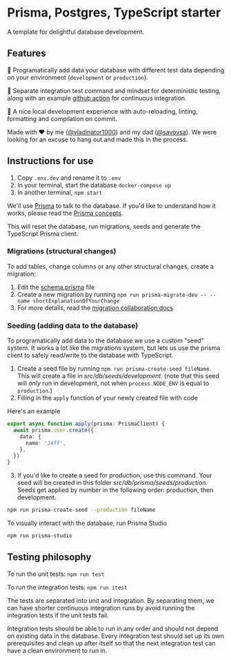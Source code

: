 # Prisma, Postgres, TypeScript starter

A template for delightful database development.

## Features

🌱 Programatically add data your database with different test data depending on your environment (`development` or `production`).

🧪 Separate integration test command and mindset for deterministic testing, along with an example [github action](.github/workflows/continuous_integration.yml) for continuous integration.

🧹 A nice local development experience with auto-reloading, linting, formatting and compilation on commit.

Made with ♥ by me ([@vladinator1000](https://github.com/vladinator1000/)) and my dad ([@savovsa](https://github.com/savovsa)). We were looking for an excuse to hang out and made this in the process.

## Instructions for use

1. Copy `.env.dev` and rename it to `.env`
1. In your terminal, start the database `docker-compose up`
1. In another terminal, `npm start`

We'll use [Prisma](https://www.prisma.io/docs/) to talk to the database.
If you'd like to understand how it works, please read the [Prisma concepts](https://www.prisma.io/docs/concepts).

This will reset the database, run migrations, seeds and generate the TypeScript Prisma client.

### Migrations (structural changes)

To add tables, change columns or any other structural changes, create a migration:

1. Edit the [schema.prisma](src/db/schema.prisma) file
1. Create a new migration by running `npm run prisma-migrate-dev -- --name shortExplanationOfYourChange`
1. For more details, read the [migration collaboration docs](https://www.prisma.io/docs/guides/database/developing-with-prisma-migrate/team-development)

### Seeding (adding data to the database)

To programatically add data to the database we use a custom "seed" system. It works a lot like the migrations system, but lets us use the prisma client to safely read/write to the database with TypeScript.

1. Create a seed file by running `npm run prisma-create-seed fileName`. This will create a file in _src/db/seeds/development_. (note that this seed will _only_ run in development, not when `process.NODE_ENV` is equal to `production`.)
2. Filling in the `apply` function of your newly created file with code

Here's an example

```ts
export async function apply(prisma: PrismaClient) {
  await prisma.user.create({
    data: {
      name: 'Jeff',
    },
  })
}
```

3. If you'd like to create a seed for production, use this command. Your seed will be created in this folder _src/db/prisma/seeds/production_. Seeds get applied by number in the following order: production, then development.

```sh
npm run prisma-create-seed --production fileName
```

To visually interact with the database, run Prisma Studio

```sh
npm run prisma-studio
```

## Testing philosophy

To run the unit tests:
`npm run test`

To run the integration tests:
`npm run itest`


The tests are separated into unit and integration. By separating them, we can have shorter continuous integration runs by avoid running the integration tests if the unit tests fail.

Integration tests should be able to run in any order and should not depend on existing data in the database. Every integration test should set up its own prerequisites and clean up after itself so that the next integration test can have a clean environment to run in.



